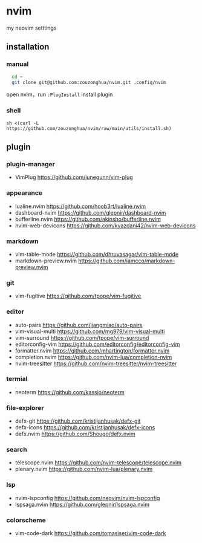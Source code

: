 # nvim

my neovim setttings

## installation

### manual

```sh
  cd ~
  git clone git@github.com:zouzonghua/nvim.git .config/nvim
```

open nvim，run `:PlugInstall` install plugin

### shell

```
sh <(curl -L https://github.com/zouzonghua/nvim/raw/main/utils/install.sh)
```

## plugin

### plugin-manager

- VimPlug <https://github.com/junegunn/vim-plug>

### appearance

- lualine.nvim <https://github.com/hoob3rt/lualine.nvim>
- dashboard-nvim <https://github.com/glepnir/dashboard-nvim>
- bufferline.nvim <https://github.com/akinsho/bufferline.nvim>
- nvim-web-devicons <https://github.com/kyazdani42/nvim-web-devicons>

### markdown

- vim-table-mode <https://github.com/dhruvasagar/vim-table-mode>
- markdown-preview.nvim <https://github.com/iamcco/markdown-preview.nvim>

### git

- vim-fugitive <https://github.com/tpope/vim-fugitive>

### editor

- auto-pairs <https://github.com/jiangmiao/auto-pairs>
- vim-visual-multi <https://github.com/mg979/vim-visual-multi>
- vim-surround <https://github.com/tpope/vim-surround>
- editorconfig-vim <https://github.com/editorconfig/editorconfig-vim>
- formatter.nvim <https://github.com/mhartington/formatter.nvim>
- completion.nvim <https://github.com/nvim-lua/completion-nvim>
- nvim-treesitter <https://github.com/nvim-treesitter/nvim-treesitter>

### termial

- neoterm <https://github.com/kassio/neoterm>

### file-explorer

- defx-git <https://github.com/kristijanhusak/defx-git>
- defx-icons <https://github.com/kristijanhusak/defx-icons>
- defx.nvim <https://github.com/Shougo/defx.nvim>

### search

- telescope.nvim <https://github.com/nvim-telescope/telescope.nvim>
- plenary.nvim <https://github.com/nvim-lua/plenary.nvim>

### lsp

- nvim-lspconfig <https://github.com/neovim/nvim-lspconfig>
- lspsaga.nvim <https://github.com/glepnir/lspsaga.nvim>

### colorscheme

- vim-code-dark <https://github.com/tomasiser/vim-code-dark>
